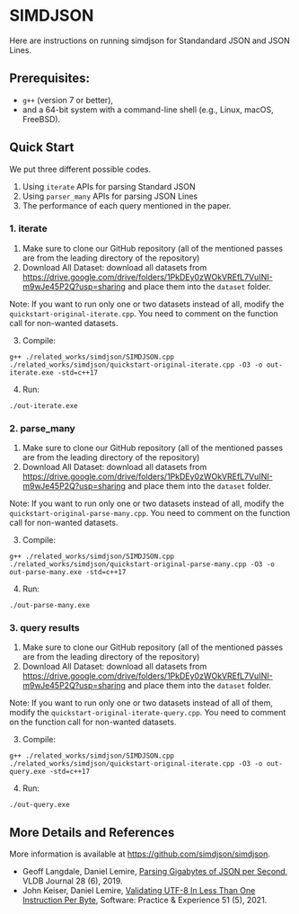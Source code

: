 # SIMDJSON
Here are instructions on running simdjson for Standandard JSON and JSON Lines. 

## Prerequisites: 
- `g++` (version 7 or better), 
- and a 64-bit system with a command-line shell (e.g., Linux, macOS, FreeBSD). 


## Quick Start
We put three different possible codes. 
1. Using `iterate` APIs for parsing Standard JSON
2. Using `parser_many` APIs for parsing JSON Lines
3. The performance of each query mentioned in the paper.  

### 1. iterate
1. Make sure to clone our GitHub repository (all of the mentioned passes are from the leading directory of the repository)
2. Download All Dataset: download all datasets from https://drive.google.com/drive/folders/1PkDEy0zWOkVREfL7VuINI-m9wJe45P2Q?usp=sharing and place them into the `dataset` folder.

Note: If you want to run only one or two datasets instead of all, modify the `quickstart-original-iterate.cpp`. You need to comment on the function call for non-wanted datasets.

3. Compile: 

```
g++ ./related_works/simdjson/SIMDJSON.cpp ./related_works/simdjson/quickstart-original-iterate.cpp -O3 -o out-iterate.exe -std=c++17
```

4. Run: 
```
./out-iterate.exe
```

### 2. parse_many
1. Make sure to clone our GitHub repository (all of the mentioned passes are from the leading directory of the repository)
2. Download All Dataset: download all datasets from https://drive.google.com/drive/folders/1PkDEy0zWOkVREfL7VuINI-m9wJe45P2Q?usp=sharing and place them into the `dataset` folder.

Note: If you want to run only one or two datasets instead of all, modify the `quickstart-original-parse-many.cpp`. You need to comment on the function call for non-wanted datasets.

3. Compile: 

```
g++ ./related_works/simdjson/SIMDJSON.cpp ./related_works/simdjson/quickstart-original-parse-many.cpp -O3 -o out-parse-many.exe -std=c++17
```

4. Run: 
```
./out-parse-many.exe
```

### 3. query results
1. Make sure to clone our GitHub repository (all of the mentioned passes are from the leading directory of the repository)
2. Download All Dataset: download all datasets from https://drive.google.com/drive/folders/1PkDEy0zWOkVREfL7VuINI-m9wJe45P2Q?usp=sharing and place them into the `dataset` folder.

Note: If you want to run only one or two datasets instead of all of them, modify the `quickstart-original-iterate-query.cpp`. You need to comment on the function call for non-wanted datasets.

3. Compile: 

```
g++ ./related_works/simdjson/SIMDJSON.cpp ./related_works/simdjson/quickstart-original-iterate.cpp -O3 -o out-query.exe -std=c++17
```

4. Run: 
```
./out-query.exe
```



## More Details and References
More information is available at https://github.com/simdjson/simdjson.

- Geoff Langdale, Daniel Lemire, [Parsing Gigabytes of JSON per Second](https://arxiv.org/abs/1902.08318), VLDB Journal 28 (6), 2019.
- John Keiser, Daniel Lemire, [Validating UTF-8 In Less Than One Instruction Per Byte](https://arxiv.org/abs/2010.03090), Software: Practice & Experience 51 (5), 2021.

